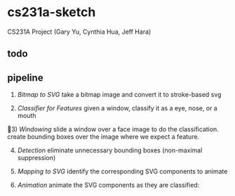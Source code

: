 # cs231a-sketch
CS231A Project (Gary Yu, Cynthia Hua, Jeff Hara)

## todo

## pipeline

1) *Bitmap to SVG*
take a bitmap image and convert it to stroke-based svg

2) *Classifier for Features*
given a window, classify it as a eye, nose, or a mouth

3) *Windowing*
slide a window over a face image to do the classification. create bounding boxes over the image where we expect a
feature.

4) *Detection*
eliminate unnecessary bounding boxes (non-maximal suppression)

5) *Mapping to SVG*
identify the corresponding SVG components to animate

6) *Animation*
animate the SVG components as they are classified:
